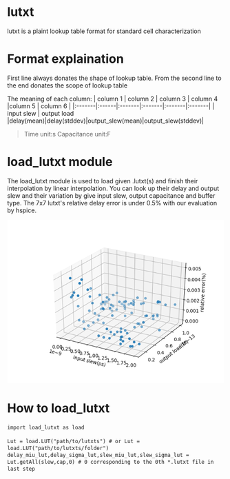 # lutxt
lutxt is a plaint lookup table format for standard cell characterization

# Format explaination
First line always donates the shape of lookup table. From the second line to the end donates the scope of lookup table 

The meaning of each column:
|      column 1  | column 2 | column 3 | column 4 |column 5 | column 6 |
|:-------|:------|:-------|:-------|:-------|:-------|
|  input slew | output load |delay(mean)|delay(stddev)|output_slew(mean)|output_slew(stddev)|

> Time unit:s  Capacitance unit:F

# load_lutxt module
The load_lutxt module is used to load given .lutxt(s) and finish their interpolation by linear interpolation. You can look up their delay and output slew and their variation by give input slew, output capacitance and buffer type. The 7x7 lutxt's relative delay error is under 0.5% with our evaluation by hspice.

![relative delay error of 7x7 lutxt](error.png)

# How to load_lutxt

```python3
import load_lutxt as load

Lut = load.LUT("path/to/lutxts") # or Lut = load.LUT("path/to/lutxts/folder")
delay_miu_lut,delay_sigma_lut,slew_miu_lut,slew_sigma_lut = Lut.getAll(slew,cap,0) # 0 corresponding to the 0th *.lutxt file in last step

```
